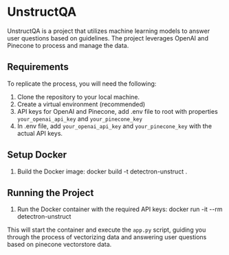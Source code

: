# UnstructQA

UnstructQA is a project that utilizes machine learning models to answer user
questions based on guidelines. The project leverages OpenAI and Pinecone to
process and manage the data.

## Requirements

To replicate the process, you will need the following:

1. Clone the repository to your local machine.
2. Create a virtual environment (recommended)
3. API keys for OpenAI and Pinecone, add .env file to root with properties
   `your_openai_api_key` and `your_pinecone_key`
4. In .env file, add `your_openai_api_key` and `your_pinecone_key` with the
   actual API keys.

## Setup Docker

1. Build the Docker image: docker build -t detectron-unstruct .

## Running the Project

1. Run the Docker container with the required API keys: docker run -it --rm
   detectron-unstruct

This will start the container and execute the `app.py` script, guiding you
through the process of vectorizing data and answering user questions based on
pinecone vectorstore data.
